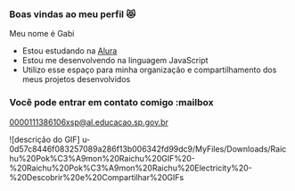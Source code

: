 ### Boas vindas ao meu perfil 😻

Meu nome é Gabi

- Estou estudando na [Alura](https://www.alura.com.br)
- Estou me desenvolvendo na linguagem JavaScript
- Utilizo esse espaço para minha organização e compartilhamento dos meus projetos desenvolvidos

### Você pode entrar em contato comigo :mailbox

0000111386106xsp@al.educacao.sp.gov.br


![descrição do GIF] u-0d57c8446f083257089a286f13b006342fd99dc9/MyFiles/Downloads/Raichu%20Pok%C3%A9mon%20Raichu%20GIF%20-%20Raichu%20Pok%C3%A9mon%20Raichu%20Electricity%20-%20Descobrir%20e%20Compartilhar%20GIFs
